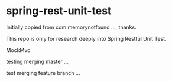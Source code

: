 # spring-rest-unit-test

Initially copied from com.memorynotfound ..., thanks.

This repo is only for research deeply into Spring Restful Unit Test.

MockMvc

testing merging master ...

test merging feature branch ...


